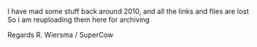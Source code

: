 I have mad some stuff back around 2010, and all the links and files are lost
So i am reuploading them here for archiving

Regards R. Wiersma / SuperCow

